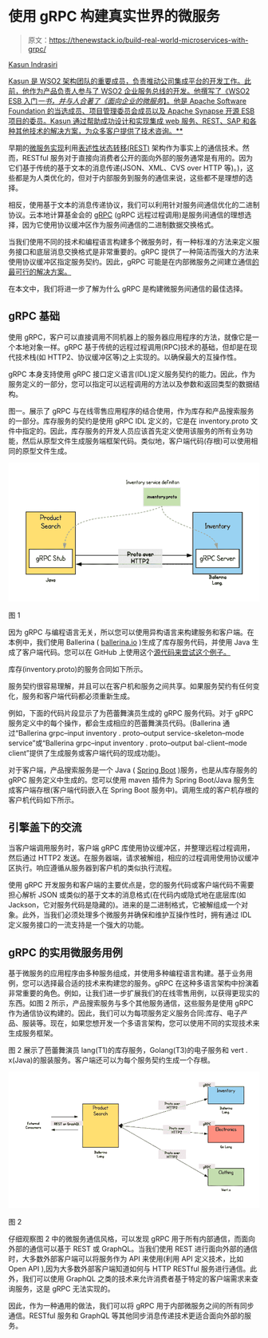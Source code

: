 # 使用 gRPC 构建真实世界的微服务

> 原文：<https://thenewstack.io/build-real-world-microservices-with-grpc/>

[](https://wso2.com/)

[Kasun Indrasiri](https://wso2.com/)

[Kasun 是 WSO2 架构团队的重要成员，负责推动公司集成平台的开发工作。此前，他作为产品负责人参与了 WSO2 企业服务总线的开发。他撰写了《WSO2 ESB 入门*一书，并与人合著了《面向企业的微服务*】。他是 Apache Software Foundation 的当选成员、项目管理委员会成员以及 Apache Synapse 开源 ESB 项目的委员。Kasun 通过帮助成功设计和实现集成 web 服务、REST、SAP 和各种其他技术的解决方案，为众多客户提供了技术咨询。**](https://wso2.com/)

[](https://wso2.com/)[](https://wso2.com/)

早期的[微服务实现](https://thenewstack.io/microservices-vs-monoliths-an-operational-comparison/)利用[表述性状态转移(REST)](https://en.wikipedia.org/wiki/Representational_state_transfer) 架构作为事实上的通信技术。然而，RESTful 服务对于直接向消费者公开的面向外部的服务通常是有用的。因为它们基于传统的基于文本的消息传递(JSON、XML、CVS over HTTP 等)。)，这些都是为人类优化的，但对于内部服务到服务的通信来说，这些都不是理想的选择。

相反，使用基于文本的消息传递协议，我们可以利用针对服务间通信优化的二进制协议。云本地计算基金会的 [gRPC](https://grpc.io/) (gRPC 远程过程调用)是服务间通信的理想选择，因为它使用协议缓冲区作为服务间通信的二进制数据交换格式。

当我们使用不同的技术和编程语言构建多个微服务时，有一种标准的方法来定义服务接口和底层消息交换格式是非常重要的。gRPC 提供了一种简洁而强大的方法来使用协议缓冲区指定服务契约。因此，gRPC 可能是在内部微服务之间建立通信[的最可行的解决方案。](https://www.amazon.com/Microservices-Enterprise-Designing-Developing-Deploying/dp/1484238575)

在本文中，我们将进一步了解为什么 gRPC 是构建微服务间通信的最佳选择。

## gRPC 基础

使用 gRPC，客户可以直接调用不同机器上的服务器应用程序的方法，就像它是一个本地对象一样。gRPC 基于传统的远程过程调用(RPC)技术的基础，但却是在现代技术栈(如 HTTP2、协议缓冲区等)之上实现的。以确保最大的互操作性。

gRPC 本身支持使用 gRPC 接口定义语言(IDL)定义服务契约的能力。因此，作为服务定义的一部分，您可以指定可以远程调用的方法以及参数和返回类型的数据结构。

图一。展示了 gRPC 与在线零售应用程序的结合使用，作为库存和产品搜索服务的一部分。库存服务的契约是使用 gRPC IDL 定义的，它是在 inventory.proto 文件中指定的。因此，库存服务的开发人员应该首先定义使用该服务的所有业务功能，然后从原型文件生成服务端框架代码。类似地，客户端代码(存根)可以使用相同的原型文件生成。

![](img/30343291d0bd897979ac40e0c4f5e40d.png)

图 1

因为 gRPC 与编程语言无关，所以您可以使用异构语言来构建服务和客户端。在本例中，我们使用 Ballerina ( [ballerina.io](https://ballerina.io/?utm_source=thenewstack.io&utm_medium=article&utm_campaign=bio_article_nov18_tns) )生成了库存服务代码，并使用 Java 生成了客户端代码。您可以在 GitHub 上使用这个[源代码来尝试这个例子。](https://github.com/kasun04/grpc-microservices)

库存(inventory.proto)的服务合同如下所示。

服务契约很容易理解，并且可以在客户机和服务之间共享。如果服务契约有任何变化，服务和客户端代码都必须重新生成。

例如，下面的代码片段显示了为芭蕾舞演员生成的 gRPC 服务代码。对于 gRPC 服务定义中的每个操作，都会生成相应的芭蕾舞演员代码。(Ballerina 通过“Ballerina grpc–input inventory . proto–output service-skeleton–mode service”或“Ballerina grpc–input inventory . proto–output bal-client–mode client”提供了生成服务或客户端代码的现成功能)。

对于客户端，产品搜索服务是一个 Java ( [Spring Boot](https://spring.io/projects/spring-boot) )服务，也是从库存服务的 gRPC 服务定义中生成的。您可以使用 maven 插件为 Spring Boot/Java 服务生成客户端存根(客户端代码嵌入在 Spring Boot 服务中)。调用生成的客户机存根的客户机代码如下所示。

## 引擎盖下的交流

当客户端调用服务时，客户端 gRPC 库使用协议缓冲区，并整理远程过程调用，然后通过 HTTP2 发送。在服务器端，请求被解组，相应的过程调用使用协议缓冲区执行。响应遵循从服务器到客户机的类似执行流程。

使用 gRPC 开发服务和客户端的主要优点是，您的服务代码或客户端代码不需要担心解析 JSON 或类似的基于文本的消息格式(在代码内或隐式地在底层库(如 Jackson，它对服务代码是隐藏的)。进来的是二进制格式，它被解组成一个对象。此外，当我们必须处理多个微服务并确保和维护互操作性时，拥有通过 IDL 定义服务接口的一流支持是一个强大的功能。

## gRPC 的实用微服务用例

基于微服务的应用程序由多种服务组成，并使用多种编程语言构建。基于业务用例，您可以选择最合适的技术来构建您的服务。gRPC 在这种多语言架构中扮演着非常重要的角色。例如，让我们进一步扩展我们的在线零售用例，以获得更现实的东西。如图 2 所示，产品搜索服务与多个其他服务通信，这些服务是使用 gRPC 作为通信协议构建的。因此，我们可以为每项服务定义服务合同:库存、电子产品、服装等。现在，如果您想开发一个多语言架构，您可以使用不同的实现技术来生成服务框架。

图 2 展示了芭蕾舞演员 lang(T1)的库存服务，Golang(T3)的电子服务和 vert . x(Java)的服装服务。客户端还可以为每个服务契约生成一个存根。

![](img/1000212dd6bcf093ac3ea286c47c0e1c.png)

图 2

仔细观察图 2 中的微服务通信风格，可以发现 gRPC 用于所有内部通信，而面向外部的通信可以基于 REST 或 GraphQL。当我们使用 REST 进行面向外部的通信时，大多数外部客户端可以将服务作为 API 来使用(利用 API 定义技术，比如 Open API ),因为大多数外部客户端知道如何与 HTTP RESTful 服务进行通信。此外，我们可以使用 GraphQL 之类的技术来允许消费者基于特定的客户端需求来查询服务，这是 gRPC 无法实现的。

因此，作为一种通用的做法，我们可以将 gRPC 用于内部微服务之间的所有同步通信。RESTful 服务和 GraphQL 等其他同步消息传递技术更适合面向外部的服务。

<svg xmlns:xlink="http://www.w3.org/1999/xlink" viewBox="0 0 68 31" version="1.1"><title>Group</title> <desc>Created with Sketch.</desc></svg>
